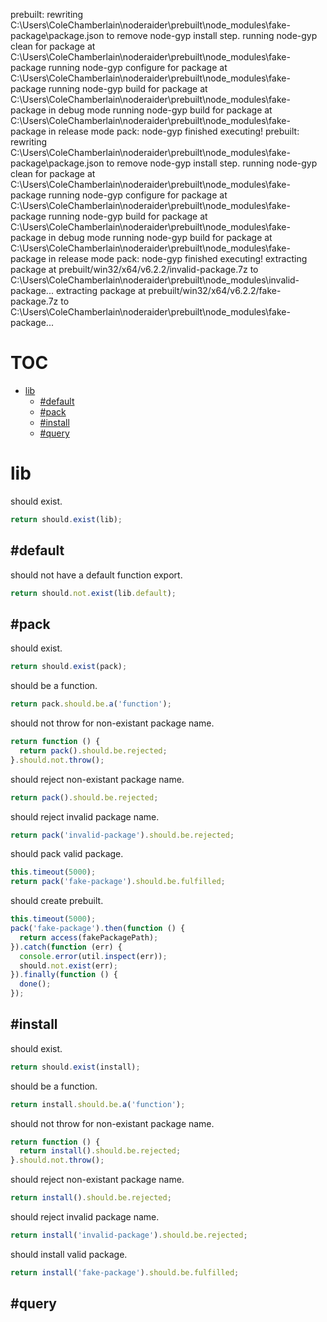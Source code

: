 prebuilt: rewriting C:\Users\ColeChamberlain\noderaider\prebuilt\node_modules\fake-package\package.json to remove node-gyp install step.
running node-gyp clean for package at C:\Users\ColeChamberlain\noderaider\prebuilt\node_modules\fake-package
running node-gyp configure for package at C:\Users\ColeChamberlain\noderaider\prebuilt\node_modules\fake-package
running node-gyp build for package at C:\Users\ColeChamberlain\noderaider\prebuilt\node_modules\fake-package in debug mode
running node-gyp build for package at C:\Users\ColeChamberlain\noderaider\prebuilt\node_modules\fake-package in release mode
pack: node-gyp finished executing!
prebuilt: rewriting C:\Users\ColeChamberlain\noderaider\prebuilt\node_modules\fake-package\package.json to remove node-gyp install step.
running node-gyp clean for package at C:\Users\ColeChamberlain\noderaider\prebuilt\node_modules\fake-package
running node-gyp configure for package at C:\Users\ColeChamberlain\noderaider\prebuilt\node_modules\fake-package
running node-gyp build for package at C:\Users\ColeChamberlain\noderaider\prebuilt\node_modules\fake-package in debug mode
running node-gyp build for package at C:\Users\ColeChamberlain\noderaider\prebuilt\node_modules\fake-package in release mode
pack: node-gyp finished executing!
extracting package at prebuilt/win32/x64/v6.2.2/invalid-package.7z to C:\Users\ColeChamberlain\noderaider\prebuilt\node_modules\invalid-package...
extracting package at prebuilt/win32/x64/v6.2.2/fake-package.7z to C:\Users\ColeChamberlain\noderaider\prebuilt\node_modules\fake-package...
# TOC
   - [lib](#lib)
     - [#default](#lib-default)
     - [#pack](#lib-pack)
     - [#install](#lib-install)
     - [#query](#lib-query)
<a name=""></a>
 
<a name="lib"></a>
# lib
should exist.

```js
return should.exist(lib);
```

<a name="lib-default"></a>
## #default
should not have a default function export.

```js
return should.not.exist(lib.default);
```

<a name="lib-pack"></a>
## #pack
should exist.

```js
return should.exist(pack);
```

should be a function.

```js
return pack.should.be.a('function');
```

should not throw for non-existant package name.

```js
return function () {
  return pack().should.be.rejected;
}.should.not.throw();
```

should reject non-existant package name.

```js
return pack().should.be.rejected;
```

should reject invalid package name.

```js
return pack('invalid-package').should.be.rejected;
```

should pack valid package.

```js
this.timeout(5000);
return pack('fake-package').should.be.fulfilled;
```

should create prebuilt.

```js
this.timeout(5000);
pack('fake-package').then(function () {
  return access(fakePackagePath);
}).catch(function (err) {
  console.error(util.inspect(err));
  should.not.exist(err);
}).finally(function () {
  done();
});
```

<a name="lib-install"></a>
## #install
should exist.

```js
return should.exist(install);
```

should be a function.

```js
return install.should.be.a('function');
```

should not throw for non-existant package name.

```js
return function () {
  return install().should.be.rejected;
}.should.not.throw();
```

should reject non-existant package name.

```js
return install().should.be.rejected;
```

should reject invalid package name.

```js
return install('invalid-package').should.be.rejected;
```

should install valid package.

```js
return install('fake-package').should.be.fulfilled;
```

<a name="lib-query"></a>
## #query
